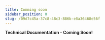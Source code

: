 ```yaml
---
title: Comming soon 
sidebar_position: 0
slug: /09d7c45a-37c8-48c3-886b-e8a36468e56f
---
```




**Technical Documentation - Coming Soon!**

